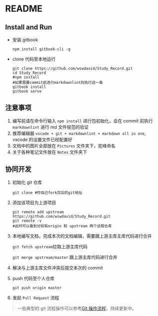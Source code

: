 # README

## Install and Run

- 安装 gitbook

  `npm install gitbook-cli -g`

- clone 代码至本地运行

  ```shell
  git clone https://github.com/wswdavid/Study_Record.git
  cd Study_Record
  #npm install
  #如果需要commit前进行markdownlint则执行这一条
  gitbook install
  gitbook serve
  ```

## 注意事项

1. 编写前请在命令行输入 `npm install` 进行包初始化，会在 commit 前执行 `markdownlint` 进行 md 文件规范的验证
2. 推荐编辑器 `vscode + git + markdownlint + markdown all in one`, vscode 的设置文件已经配置好
3. 文档中的图片全部放在 `Pictures` 文件夹下，驼峰命名
4. 关于各种笔记文件放在 `Notes` 文件夹下

## 协同开发

1. 初始化 git 仓库

   `git clone #你自己fork完后的git地址`

2. 添加该项目为上游项目

   ```shell
   git remote add upstream https://github.com/wswdavid/Study_Record.git
   git remote -v
   #此时可以看到分别有origin 和 upstream 两个远程仓库
   ```

3. 本地编写文档，完成本次的文档编辑，需要跟上游主库主库代码进行合并

   `git fetch upstream`拉取上游主库代码

   `git merge upstream/master` 跟上游主库代码进行合并

4. 解决与上游主库文件冲突后提交本次的 commit
5. push 代码至个人仓库

   `git push origin master`

6. 发起 `Pull Request` 流程

> 一些典型的 git 流程操作可以参考[Git 操作流程](./Notes/DevOps/GitFlow.md)，持续更新中。
